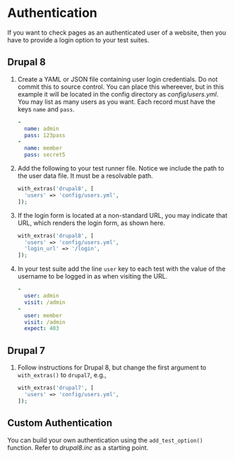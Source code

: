 # Authentication

If you want to check pages as an authenticated user of a website, then you have to provide a login option to your test suites.

## Drupal 8

1. Create a YAML or JSON file containing user login credentials. Do not commit this to source control. You can place this whereever, but in this example it will be located in the config directory as _config/users.yml_. You may list as many users as you want. Each record must have the keys `name` and `pass`.

   ```yaml
   -
     name: admin
     pass: 123pass
   -
     name: member
     pass: secret5
   ```

1. Add the following to your test runner file. Notice we include the path to the user data file. It must be a resolvable path.

    ```php
    with_extras('drupal8', [
      'users' => 'config/users.yml',
    ]); 
    ```

1. If the login form is located at a non-standard URL, you may indicate that URL, which renders the login form, as shown here.

    ```php
    with_extras('drupal8', [
      'users' => 'config/users.yml',
      'login_url' => '/login',
    ]); 
    ```

1. In your test suite add the line `user` key to each test with the value of the username to be logged in as when visiting the URL.

    ```yaml
    -
      user: admin
      visit: /admin
    -
      user: member
      visit: /admin
      expect: 403
   ```

## Drupal 7

1. Follow instructions for Drupal 8, but change the first argument to `with_extras()` to `drupal7`, e.g.,

    ```php
    with_extras('drupal7', [
      'users' => 'config/users.yml',
    ]); 
    ```

## Custom Authentication

You can build your own authentication using the `add_test_option()` function. Refer to _drupal8.inc_ as a starting point.
